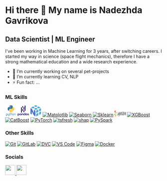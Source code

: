 # Hi there 👋 My name is Nadezhda Gavrikova
Data Scientist | ML Engineer
----------------------------
I've been working in Machine Learning for 3 years, after switching careers. I started my way in science (space flight mechanics), therefore I have a strong mathematical education and a wide research experience.

- 🔭 I’m currently working on several pet-projects
- 🌱 I’m currently learning CV, NLP
- ⚡ Fun fact: ...

### ML Skills

<div>
  <a href="https://www.python.org/" target="_blank" rel="noreferrer"><img src="https://github.com/devicons/devicon/blob/master/icons/python/python-original-wordmark.svg" title="Python" alt="Python" width="36" height="36"/></a>
  <a href="https://pandas.pydata.org/docs/index.html" target="_blank" rel="noreferrer"><img src="https://github.com/devicons/devicon/blob/master/icons/pandas/pandas-original-wordmark.svg" title="Pandas" alt="Pandas" width="36" height="36"/></a>
  <a href="https://numpy.org/" target="_blank" rel="noreferrer"><img src="https://github.com/devicons/devicon/blob/master/icons/numpy/numpy-original.svg" title="Numpy" alt="Numpy" width="36" height="36"/></a>
  <a href="https://matplotlib.org/" target="_blank" rel="noreferrer"><img src="https://matplotlib.org/_static/images/documentation.svg" title="Matplotlib" alt="Matplotlib" width="36" height="36"/></a>
  <a href="https://seaborn.pydata.org/" target="_blank" rel="noreferrer"><img src="https://seaborn.pydata.org/_images/logo-mark-lightbg.svg" title="Seaborn" alt="Seaborn" width="36" height="36"/></a>
  <a href="https://scikit-learn.org/stable/" target="_blank" rel="noreferrer"><img src="https://upload.wikimedia.org/wikipedia/commons/0/05/Scikit_learn_logo_small.svg" title="Sklearn" alt="Sklearn" width="36" height="36"/></a>
  <a href="https://lightgbm.readthedocs.io/en/stable/" target="_blank" rel="noreferrer"><img src="https://github.com/microsoft/LightGBM/blob/master/docs/logo/LightGBM_logo_black_text.svg" title="LGBM" alt="LGBM" width="36" height="18"/></a>
  <a href="https://xgboost.readthedocs.io/en/stable/" target="_blank" rel="noreferrer"><img src="https://xgboost.ai/images/logo/xgboost-logo.png" title="XGBoost" alt="XGBoost" width="36" height="18"/></a>
  <a href="https://catboost.ai/" target="_blank" rel="noreferrer"><img src="https://avatars.githubusercontent.com/u/29043415?s=200&v=4" title="CatBoost" alt="CatBoost" width="36" height="36"/></a>
  <a href="https://pytorch.org/" target="_blank" rel="noreferrer"><img src="https://raw.githubusercontent.com/danielcranney/readme-generator/main/public/icons/skills/pytorch-colored.svg" title="PyTorch" alt="PyTorch" width="36" height="36"/></a>
  <a href="https://tsfresh.readthedocs.io/en/latest/" target="_blank" rel="noreferrer"><img src="https://tsfresh.readthedocs.io/en/latest/_images/tsfresh_logo.svg" title="tsfresh" alt="tsfresh" width="36" height="36"/></a>
  <a href="https://shap.readthedocs.io/en/latest/" target="_blank" rel="noreferrer"><img src="https://miro.medium.com/v2/resize:fit:592/format:webp/1*z8YJEVnZubNy0yG-WtCLbg.jpeg" title="shap" alt="shap" width="36" height="36"/></a>
  <a href="https://spark.apache.org/docs/3.3.1/api/python/index.html#:~:text=PySpark%20is%20an%20interface%20for,data%20in%20a%20distributed%20environment." target="_blank" rel="noreferrer"><img src="https://miro.medium.com/v2/format:webp/1*nPcdyVwgcuEZiEZiRqApug.jpeg" title="PySpark" alt="PySpark" width="28" height="36"/></a>
</div>

### Other Skills

<div>
  <a href="https://git-scm.com/" target="_blank" rel="noreferrer"><img src="https://raw.githubusercontent.com/danielcranney/readme-generator/main/public/icons/skills/git-colored.svg" title="Git" alt="Git" width="36" height="36"/></a>
  <a href="https://about.gitlab.com/" target="_blank" rel="noreferrer"><img src="https://images.ctfassets.net/xz1dnu24egyd/3FbNmZRES38q2Sk2EcoT7a/a290dc207a67cf779fc7c2456b177e9f/press-kit-icon.svg" title="GitLab" alt="GitLab" width="36" height="36"/></a>
  <a href="https://dvc.org/" target="_blank" rel="noreferrer"><img src="https://dvc.org/img/logos/dvc.svg" title="DVC" alt="DVC" width="36" height="36"/></a>
  <a href="https://code.visualstudio.com/" target="_blank" rel="noreferrer"><img src="https://raw.githubusercontent.com/danielcranney/readme-generator/main/public/icons/skills/visualstudiocode.svg" title="VS Code" alt="VS Code" width="36" height="36"/></a>
  <a href="https://www.figma.com/" target="_blank" rel="noreferrer"><img src="https://raw.githubusercontent.com/danielcranney/readme-generator/main/public/icons/skills/figma-colored.svg" title="Figma" alt="Figma" width="36" height="36"/></a>
  <a href="https://www.docker.com/" target="_blank" rel="noreferrer"><img src="https://raw.githubusercontent.com/danielcranney/readme-generator/main/public/icons/skills/docker-colored.svg" title="Docker" alt="Docker" width="36" height="36"/></a>
</div>

### Socials

<p align="left"> 
<a href="https://www.github.com/Gavr09" target="_blank" rel="noreferrer"> <picture> <source media="(prefers-color-scheme: dark)" srcset="https://raw.githubusercontent.com/danielcranney/readme-generator/main/public/icons/socials/github-dark.svg" /> <source media="(prefers-color-scheme: light)" srcset="https://raw.githubusercontent.com/danielcranney/readme-generator/main/public/icons/socials/github.svg" /> <img src="https://raw.githubusercontent.com/danielcranney/readme-generator/main/public/icons/socials/github.svg" width="32" height="32" /> </picture> </a> 
<a href="https://www.linkedin.com/in/gavr09" target="_blank" rel="noreferrer"> <picture> <source media="(prefers-color-scheme: dark)" srcset="https://raw.githubusercontent.com/danielcranney/readme-generator/main/public/icons/socials/linkedin-dark.svg" /> <source media="(prefers-color-scheme: light)" srcset="https://raw.githubusercontent.com/danielcranney/readme-generator/main/public/icons/socials/linkedin.svg" /> <img src="https://raw.githubusercontent.com/danielcranney/readme-generator/main/public/icons/socials/linkedin.svg" width="32" height="32" /> </picture> </a>
</p>
